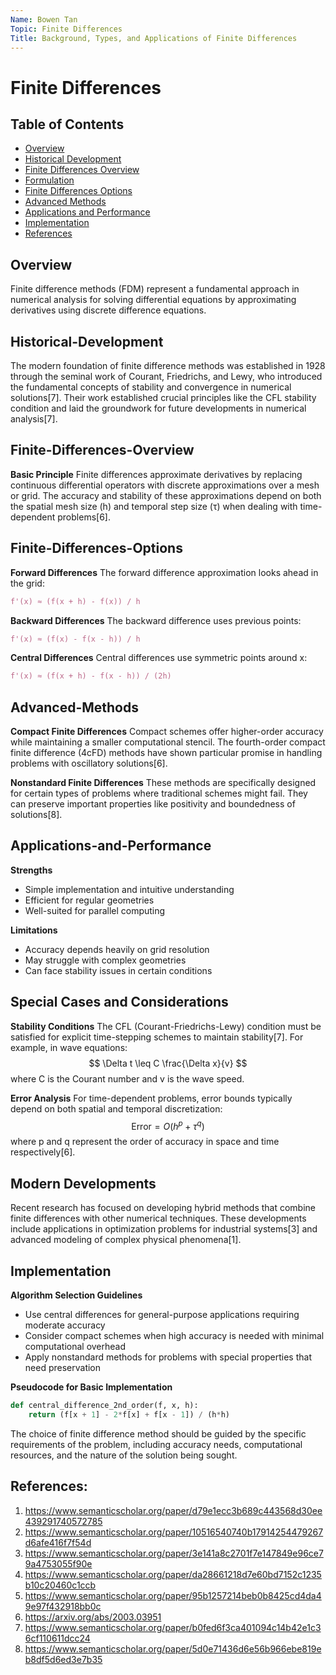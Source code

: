 ```yaml
---
Name: Bowen Tan
Topic: Finite Differences
Title: Background, Types, and Applications of Finite Differences
---
```

# Finite Differences

## Table of Contents
- [Overview](#Overview)
- [Historical Development](#Historical-Development)
- [Finite Differences Overview](#Finite-Differences-Overview)
- [Formulation](#Formulation)
- [Finite Differences Options](#Finite-Differences-Options)
- [Advanced Methods](#Advanced-Methods)
- [Applications and Performance](#Applications-and-Performance)
- [Implementation](#Implementation)
- [References](#References)

## Overview
Finite difference methods (FDM) represent a fundamental approach in numerical analysis for solving differential equations by approximating derivatives using discrete difference equations.

## Historical-Development
The modern foundation of finite difference methods was established in 1928 through the seminal work of Courant, Friedrichs, and Lewy, who introduced the fundamental concepts of stability and convergence in numerical solutions[7]. Their work established crucial principles like the CFL stability condition and laid the groundwork for future developments in numerical analysis[7].

## Finite-Differences-Overview

**Basic Principle**
Finite differences approximate derivatives by replacing continuous differential operators with discrete approximations over a mesh or grid. The accuracy and stability of these approximations depend on both the spatial mesh size (h) and temporal step size (τ) when dealing with time-dependent problems[6].

## Finite-Differences-Options

**Forward Differences**
The forward difference approximation looks ahead in the grid:
```python
f'(x) ≈ (f(x + h) - f(x)) / h
```

**Backward Differences**
The backward difference uses previous points:
```python
f'(x) ≈ (f(x) - f(x - h)) / h
```

**Central Differences**
Central differences use symmetric points around x:
```python
f'(x) ≈ (f(x + h) - f(x - h)) / (2h)
```

## Advanced-Methods

**Compact Finite Differences**
Compact schemes offer higher-order accuracy while maintaining a smaller computational stencil. The fourth-order compact finite difference (4cFD) methods have shown particular promise in handling problems with oscillatory solutions[6].

**Nonstandard Finite Differences**
These methods are specifically designed for certain types of problems where traditional schemes might fail. They can preserve important properties like positivity and boundedness of solutions[8].

## Applications-and-Performance

**Strengths**
- Simple implementation and intuitive understanding
- Efficient for regular geometries
- Well-suited for parallel computing

**Limitations**
- Accuracy depends heavily on grid resolution
- May struggle with complex geometries
- Can face stability issues in certain conditions

## Special Cases and Considerations

**Stability Conditions**
The CFL (Courant-Friedrichs-Lewy) condition must be satisfied for explicit time-stepping schemes to maintain stability[7]. For example, in wave equations:
$$ \Delta t \leq C \frac{\Delta x}{v} $$
where C is the Courant number and v is the wave speed.

**Error Analysis**
For time-dependent problems, error bounds typically depend on both spatial and temporal discretization:
$$ \text{Error} = O(h^p + \tau^q) $$
where p and q represent the order of accuracy in space and time respectively[6].

## Modern Developments

Recent research has focused on developing hybrid methods that combine finite differences with other numerical techniques. These developments include applications in optimization problems for industrial systems[3] and advanced modeling of complex physical phenomena[1].

## Implementation

**Algorithm Selection Guidelines**
- Use central differences for general-purpose applications requiring moderate accuracy
- Consider compact schemes when high accuracy is needed with minimal computational overhead
- Apply nonstandard methods for problems with special properties that need preservation

**Pseudocode for Basic Implementation**
```python
def central_difference_2nd_order(f, x, h):
    return (f[x + 1] - 2*f[x] + f[x - 1]) / (h*h)
```

The choice of finite difference method should be guided by the specific requirements of the problem, including accuracy needs, computational resources, and the nature of the solution being sought.

## References:
1. https://www.semanticscholar.org/paper/d79e1ecc3b689c443568d30ee439291740572785
2. https://www.semanticscholar.org/paper/10516540740b17914254479267d6afe416f7f54d
3. https://www.semanticscholar.org/paper/3e141a8c2701f7e147849e96ce79a4753055f90e
4. https://www.semanticscholar.org/paper/da28661218d7e60bd7152c1235b10c20460c1ccb
5. https://www.semanticscholar.org/paper/95b1257214beb0b8425cd4da49e97f432918bb0c
6. https://arxiv.org/abs/2003.03951
7. https://www.semanticscholar.org/paper/b0fed6f3ca401094c14b42e1c36cf110611dcc24
8. https://www.semanticscholar.org/paper/5d0e71436d6e56b966ebe819eb8df5d6ed3e7b35
